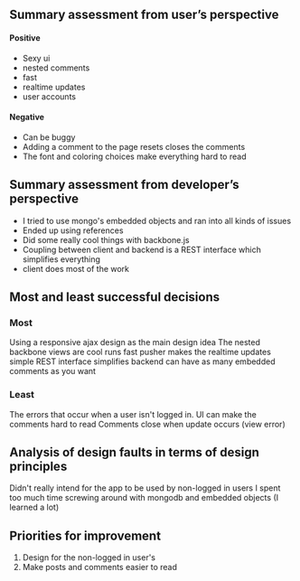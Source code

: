 ## Summary assessment from user’s perspective
#### Positive
- Sexy ui 
- nested comments
- fast
- realtime updates
- user accounts

#### Negative
- Can be buggy
- Adding a comment to the page resets closes the comments
- The font and coloring choices make everything hard to read

## Summary assessment from developer’s perspective
- I tried to use mongo's embedded objects and ran into all kinds of issues
- Ended up using references 
- Did some really cool things with backbone.js
- Coupling between client and backend is a REST interface which simplifies everything
- client does most of the work



## Most and least successful decisions
### Most
Using a responsive ajax design as the main design idea
The nested backbone views are cool
runs fast
pusher makes the realtime updates simple
REST interface simplifies backend
can have as many embedded comments as you want

### Least
The errors that occur when a user isn't logged in.
UI can make the comments hard to read
Comments close when update occurs (view error)


## Analysis of design faults in terms of design principles
Didn't really intend for the app to be used by non-logged in users
I spent too much time screwing around with mongodb and embedded objects (I learned a lot)

## Priorities for improvement
1. Design for the non-logged in user's
2. Make posts and comments easier to read